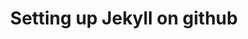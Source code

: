 ---
title: Setting up Jekyll on github
subcategory: desarrolladores
category: tutoriales
contenido: 'Como comenzar a armar un sitio con Jekyll y Github'
content: 'How to set up a Jekyll website on GitHub using GitHub Pages.'
link: 'https://www.youtube.com/watch?v=qoQzIjGbfTg&list=PLWjCJDeWfDdfVEcLGAfdJn_HXyM4Y7_k-&index=3'
favicon: 'http://jekyllrb.com/favicon.ico'
image: "jekyll-on-github"
---